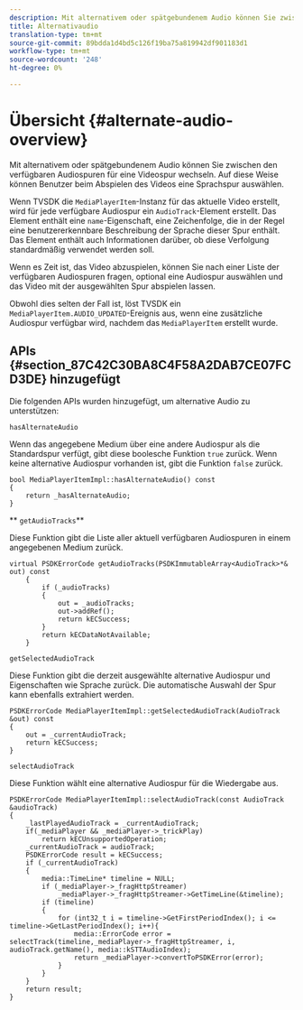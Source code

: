 ```yaml
---
description: Mit alternativem oder spätgebundenem Audio können Sie zwischen den verfügbaren Audiospuren für eine Videospur wechseln. Auf diese Weise können Benutzer beim Abspielen des Videos eine Sprachspur auswählen.
title: Alternativaudio
translation-type: tm+mt
source-git-commit: 89bdda1d4bd5c126f19ba75a819942df901183d1
workflow-type: tm+mt
source-wordcount: '248'
ht-degree: 0%

---
```



# Übersicht {#alternate-audio-overview}

Mit alternativem oder spätgebundenem Audio können Sie zwischen den verfügbaren Audiospuren für eine Videospur wechseln. Auf diese Weise können Benutzer beim Abspielen des Videos eine Sprachspur auswählen.

<!--<a id="section_E4F9DC28A2944BD08B4190A7F98A8365"></a>-->

Wenn TVSDK die `MediaPlayerItem`-Instanz für das aktuelle Video erstellt, wird für jede verfügbare Audiospur ein `AudioTrack`-Element erstellt. Das Element enthält eine `name`-Eigenschaft, eine Zeichenfolge, die in der Regel eine benutzererkennbare Beschreibung der Sprache dieser Spur enthält. Das Element enthält auch Informationen darüber, ob diese Verfolgung standardmäßig verwendet werden soll.

Wenn es Zeit ist, das Video abzuspielen, können Sie nach einer Liste der verfügbaren Audiospuren fragen, optional eine Audiospur auswählen und das Video mit der ausgewählten Spur abspielen lassen.

Obwohl dies selten der Fall ist, löst TVSDK ein `MediaPlayerItem.AUDIO_UPDATED`-Ereignis aus, wenn eine zusätzliche Audiospur verfügbar wird, nachdem das `MediaPlayerItem` erstellt wurde.

## APIs {#section_87C42C30BA8C4F58A2DAB7CE07FCD3DE} hinzugefügt

Die folgenden APIs wurden hinzugefügt, um alternative Audio zu unterstützen:

`hasAlternateAudio`

Wenn das angegebene Medium über eine andere Audiospur als die Standardspur verfügt, gibt diese boolesche Funktion `true` zurück. Wenn keine alternative Audiospur vorhanden ist, gibt die Funktion `false` zurück.

```
bool MediaPlayerItemImpl::hasAlternateAudio() const 
{ 
    return _hasAlternateAudio; 
}
```

** `getAudioTracks`**

Diese Funktion gibt die Liste aller aktuell verfügbaren Audiospuren in einem angegebenen Medium zurück.

```
virtual PSDKErrorCode getAudioTracks(PSDKImmutableArray<AudioTrack>*& out) const 
    { 
        if (_audioTracks) 
        { 
            out = _audioTracks; 
            out->addRef(); 
            return kECSuccess; 
        } 
        return kECDataNotAvailable; 
    }
```

`getSelectedAudioTrack`

Diese Funktion gibt die derzeit ausgewählte alternative Audiospur und Eigenschaften wie Sprache zurück. Die automatische Auswahl der Spur kann ebenfalls extrahiert werden.

```
PSDKErrorCode MediaPlayerItemImpl::getSelectedAudioTrack(AudioTrack &out) const 
{ 
    out = _currentAudioTrack; 
    return kECSuccess; 
}
```

`selectAudioTrack`

Diese Funktion wählt eine alternative Audiospur für die Wiedergabe aus.

```
PSDKErrorCode MediaPlayerItemImpl::selectAudioTrack(const AudioTrack &audioTrack) 
{ 
    _lastPlayedAudioTrack = _currentAudioTrack; 
    if(_mediaPlayer && _mediaPlayer->_trickPlay) 
        return kECUnsupportedOperation; 
    _currentAudioTrack = audioTrack; 
    PSDKErrorCode result = kECSuccess; 
    if (_currentAudioTrack) 
    { 
        media::TimeLine* timeline = NULL; 
        if (_mediaPlayer->_fragHttpStreamer) 
            _mediaPlayer->_fragHttpStreamer->GetTimeLine(&timeline); 
        if (timeline) 
        { 
            for (int32_t i = timeline->GetFirstPeriodIndex(); i <= timeline->GetLastPeriodIndex(); i++){ 
                media::ErrorCode error = selectTrack(timeline,_mediaPlayer->_fragHttpStreamer, i, audioTrack.getName(), media::kSTTAudioIndex); 
                return _mediaPlayer->convertToPSDKError(error); 
            } 
        } 
    }   
    return result; 
}
```


